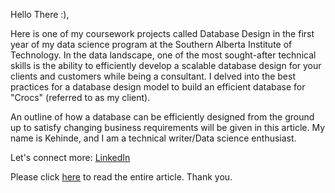 Hello There :),

Here is one of my coursework projects called Database Design in the first year of my data science program at the Southern Alberta Institute of Technology. In the data landscape, one of the most sought-after technical skills is the ability to efficiently develop a scalable database design for your clients and customers while being a consultant. I delved into the best practices for a database design model to build an efficient database for "Crocs" (referred to as my client). 

An outline of how a database can be efficiently designed from the ground up to satisfy changing business requirements will be given in this article. My name is Kehinde, and I am a technical writer/Data science enthusiast. 

Let's connect more: [LinkedIn](https://www.linkedin.com/in/adeniran-olanrewaju/)

Please click [here](https://github.com/Adeniran02/DatabaseDesignCourseProject/blob/main/_Database%20Design%20(Crocs%20as%20a%20Case%20Study).pdf) to read the entire article. Thank you.

